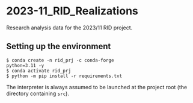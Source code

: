 # 2023-11_RID_Realizations
Research analysis data for the 2023/11 RID project.

## Setting up the environment

```
$ conda create -n rid_prj -c conda-forge
python=3.11 -y
$ conda activate rid_prj
$ python -m pip install -r requirements.txt
```

The interpreter is always assumed to be launched at the project root (the directory containing `src`).

